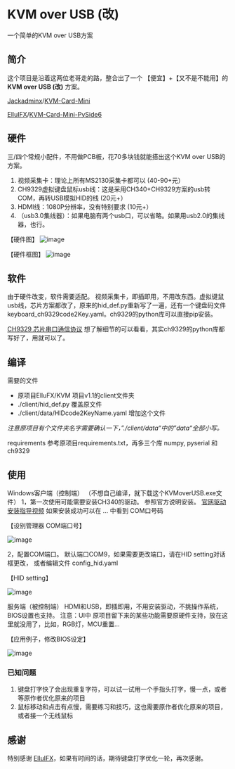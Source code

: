 # KVM over USB (改)
一个简单的KVM over USB方案

## 简介
这个项目是沿着这两位老哥走的路，整合出了一个 【便宜】+【又不是不能用】的 **KVM over USB (改)**  方案。

[Jackadminx](https://github.com/Jackadminx)/[KVM-Card-Mini](https://github.com/Jackadminx/KVM-Card-Mini)

[ElluIFX](https://github.com/ElluIFX)/[KVM-Card-Mini-PySide6](https://github.com/ElluIFX/KVM-Card-Mini-PySide6)

## 硬件
三/四个常规小配件，不用做PCB板，花70多块钱就能搭出这个KVM over USB的方案。

1. 视频采集卡：理论上所有MS2130采集卡都可以  (40-90+元）
2. CH9329虚拟键盘鼠标usb线：这是采用CH340+CH9329方案的usb转COM，再转USB模拟HID的线  (20元+）
3. HDMI线：1080P分辨率，没有特别要求  (10元+）
4. （usb3.0集线器）：如果电脑有两个usb口，可以省略。如果用usb2.0的集线器，也行。


【硬件图】
![image](https://github.com/binnehot/KVM-over-USB/blob/main/image/0_HW_KVM_photo.JPG)


【硬件框图】
![image](https://github.com/binnehot/KVM-over-USB/blob/main/image/1_HW_drawing.png)


## 软件
由于硬件改变，软件需要适配。
视频采集卡，即插即用，不用改东西。虚拟键鼠usb线，芯片方案都改了，原来的hid_def.py重新写了一遍，还有一个键盘码文件keyboard_ch9329code2Key.yaml。ch9329的python库可以直接pip安装。

[CH9329 芯片串口通信协议]( https://www.wch.cn/uploads/file/20190508/1557278355473027.pdf) 想了解细节的可以看看，其实ch9329的python库都写好了，用就可以了。

## 编译
需要的文件

- 原项目ElluFX/KVM 项目v1.1的client文件夹
- ./client/hid_def.py 覆盖原文件
- ./client/data/HIDcode2KeyName.yaml 增加这个文件

_注意原项目有个文件夹名字需要确认一下，”./client/data“中的”data“全部小写。_

requirements
参考原项目requirements.txt，再多三个库 numpy, pyserial 和 ch9329

## 使用

Windows客户端（控制端）
（不想自己编译，就下载这个KVMoverUSB.exe文件）
1，第一次使用可能需要安装CH340的驱动。 参照官方说明安装。 
[官网驱动安装指导视频](https://www.wch.cn/videos/ch340.html)
如果安装成功可以在 … 中看到 COM口号码

【设别管理器 COM端口号】

![image](https://github.com/binnehot/KVM-over-USB/blob/main/image/2_COM_port.png)


2，配置COM端口。
默认端口COM9，如果需要更改端口，请在HID setting对话框更改， 或者编辑文件 config_hid.yaml

【HID setting】

![image](https://github.com/binnehot/KVM-over-USB/blob/main/image/3_COM_setting.png)


服务端（被控制端）
HDMI和USB，即插即用，不用安装驱动，不挑操作系统，BIOS设置也支持。
注意：UI中 原项目留下来的某些功能需要原硬件支持，放在这里就没用了，比如，RGB灯，MCU重置…

【应用例子，修改BIOS设定】

![image](https://github.com/binnehot/KVM-over-USB/blob/main/image/4_BIOS_Gif.gif)

### 已知问题

1.  键盘打字快了会出现重复字符，可以试一试用一个手指头打字，慢一点，或者等原作者优化原来的项目
2.  鼠标移动和点击有点慢，需要练习和技巧，这也需要原作者优化原来的项目，或者接一个无线鼠标


## 感谢
特别感谢 [ElluIFX](https://github.com/ElluIFX)，如果有时间的话，期待键盘打字优化一轮，再次感谢。 
